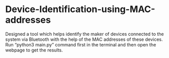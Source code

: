 # Device-Identification-using-MAC-addresses
Designed a tool which helps identify the maker of devices connected to the system via Bluetooth with the help of the MAC addresses of these devices.
Run “python3 main.py” command first in the terminal and then open the webpage to get the results.
